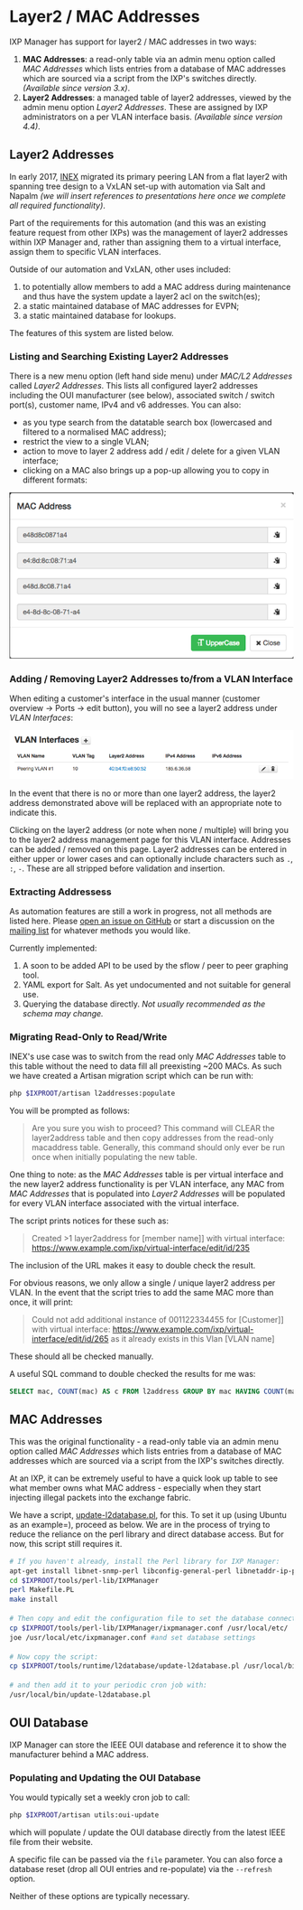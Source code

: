 # Layer2 / MAC Addresses

IXP Manager has support for layer2 / MAC addresses in two ways:

1. **MAC Addresses**: a read-only table via an admin menu option called *MAC Addresses* which lists entries from a database of MAC addresses which are sourced via a script from the IXP's switches directly. *(Available since version 3.x)*.
2. **Layer2 Addresses**: a managed table of layer2 addresses, viewed by the admin menu option *Layer2 Addresses*. These are assigned by IXP administrators on a per VLAN interface basis. *(Available since version 4.4)*.

## Layer2 Addresses

In early 2017, [INEX](https://www.inex.ie/) migrated its primary peering LAN from a flat layer2 with spanning tree design to a VxLAN set-up with automation via Salt and Napalm *(we will insert references to presentations here once we complete all required functionality)*.

Part of the requirements for this automation (and this was an existing feature request from other IXPs) was the management of layer2 addresses within IXP Manager and, rather than assigning them to a virtual interface, assign them to specific VLAN interfaces.

Outside of our automation and VxLAN, other uses included:

1. to potentially allow members to add a MAC address during maintenance and thus have the system update a layer2 acl on the switch(es);
2. a static maintained database of MAC addresses for EVPN;
3. a static maintained database for lookups.

The features of this system are listed below.

### Listing and Searching Existing Layer2 Addresses

There is a new menu option (left hand side menu) under *MAC/L2 Addresses* called *Layer2 Addresses*. This lists all configured layer2 addresses including the OUI manufacturer (see below), associated switch / switch port(s), customer name, IPv4 and v6 addresses. You can also:

* as you type search from the datatable search box (lowercased and filtered to a normalised MAC address);
* restrict the view to a single VLAN;
* action to move to layer 2 address add / edit / delete for a given VLAN interface;
* clicking on a MAC also brings up a pop-up allowing you to copy in different formats:

![MAC Address Formats](img/l2a-formats.png)

### Adding / Removing Layer2 Addresses to/from a VLAN Interface

When editing a customer's interface in the usual manner (customer overview -> Ports -> edit button), you will no see a layer2 address under *VLAN Interfaces*:

![MAC Address per VLAN Interface](img/l2a-vlint1.png)

In the event that there is no or more than one layer2 address, the layer2 address demonstrated above will be replaced with an appropriate note to indicate this.

Clicking on the layer2 address (or note when none  / multiple) will bring you to the layer2 address management page for this VLAN interface. Addresses can be added / removed on this page. Layer2 addresses can be entered in either upper or lower cases and can optionally include characters such as `.`, `:`, `-`. These are all stripped before validation and insertion.

### Extracting Addressess

As automation features are still a work in progress, not all methods are listed here. Please [open an issue on GitHub](https://github.com/inex/IXP-Manager/issues) or start a discussion on the [mailing list](https://www.ixpmanager.org/support.php) for whatever methods you would like.

Currently implemented:

1. A soon to be added API to be used by the sflow / peer to peer graphing tool.
2. YAML export for Salt. As yet undocumented and not suitable for general use.
3. Querying the database directly. *Not usually recommended as the schema may change.*

### Migrating Read-Only to Read/Write

INEX's use case was to switch from the read only *MAC Addresses* table to this table without the need to data fill all preexisting ~200 MACs. As such we have created a Artisan migration script which can be run with:

```sh
php $IXPROOT/artisan l2addresses:populate
```

You will be prompted as follows:

> Are you sure you wish to proceed? This command will CLEAR the layer2address table and then copy addresses from the read-only macaddress table. Generally, this command should only ever be run once when initially populating the new table.

One thing to note: as the *MAC Addresses* table is per virtual interface and the new layer2 address functionality is per VLAN interface, any MAC from *MAC Addresses* that is populated into *Layer2 Addresses* will be populated for every VLAN interface associated with the virtual interface.

The script prints notices for these such as:

> Created >1 layer2address for [member name]] with virtual interface: https://www.example.com/ixp/virtual-interface/edit/id/235

The inclusion of the URL makes it easy to double check the result.

For obvious reasons, we only allow a single / unique layer2 address per VLAN. In the event that the script tries to add the same MAC more than once, it will print:

> Could not add additional instance of 001122334455 for [Customer]] with virtual interface: https://www.example.com/ixp/virtual-interface/edit/id/265 as it already exists in this Vlan [VLAN name]

These should all be checked manually.

A useful SQL command to double checked the results for me was:

```sql
SELECT mac, COUNT(mac) AS c FROM l2address GROUP BY mac HAVING COUNT(mac) > 1;
```

## MAC Addresses

This was the original functionality - a read-only table via an admin menu option called *MAC Addresses* which lists entries from a database of MAC addresses which are sourced via a script from the IXP's switches directly.

At an IXP, it can be extremely useful to have a quick look up table to see what member owns what MAC address - especially when they start injecting illegal packets into the exchange fabric.

We have a script, [update-l2database.pl](https://github.com/islandbridgenetworks/IXP-Manager/blob/master/tools/runtime/l2database/update-l2database.pl), for this. To set it up (using Ubuntu as an example=), proceed as below. We are in the process of trying to reduce the reliance on the perl library and direct database access. But for now, this script still requires it.

```sh
# If you haven't already, install the Perl library for IXP Manager:
apt-get install libnet-snmp-perl libconfig-general-perl libnetaddr-ip-perl
cd $IXPROOT/tools/perl-lib/IXPManager
perl Makefile.PL
make install

# Then copy and edit the configuration file to set the database connection settings:
cp $IXPROOT/tools/perl-lib/IXPManager/ixpmanager.conf /usr/local/etc/
joe /usr/local/etc/ixpmanager.conf #and set database settings

# Now copy the script:
cp $IXPROOT/tools/runtime/l2database/update-l2database.pl /usr/local/bin

# and then add it to your periodic cron job with:
/usr/local/bin/update-l2database.pl
```

## OUI Database

IXP Manager can store the IEEE OUI database and reference it to show the manufacturer behind a MAC address.

### Populating and Updating the OUI Database

You would typically set a weekly cron job to call:

```sh
php $IXPROOT/artisan utils:oui-update
```

which will populate / update the OUI database directly from the latest IEEE file from their website.

A specific file can be passed via the `file` parameter. You can also force a database reset (drop all OUI entries and re-populate) via the `--refresh` option.

Neither of these options are typically necessary.
